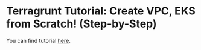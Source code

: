 # Terragrunt Tutorial: Create VPC, EKS from Scratch! (Step-by-Step)

You can find tutorial [here](https://youtu.be/yduHaOj3XMg).
